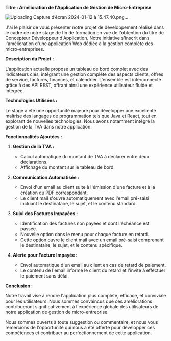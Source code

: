 

**Titre : Amélioration de l'Application de Gestion de Micro-Entreprise**



![Uploading Capture d’écran 2024-01-12 à 15.47.40.png…]()





J'ai  le plaisir de vous présenter notre projet de développement réalisé dans le cadre de notre stage de fin de formation en vue de l'obtention du titre de Concepteur Développeur d'Application. Notre initiative s'inscrit dans l'amélioration d'une application Web dédiée à la gestion complète des micro-entreprises. 

**Description du Projet :**

L'application actuelle propose un tableau de bord complet avec des indicateurs clés, intégrant une gestion complète des aspects clients, offres de service, factures, finances, et calendrier. L'ensemble est interconnecté grâce à des API REST, offrant ainsi une expérience utilisateur fluide et intégrée.

**Technologies Utilisées :**

Le stage a été une opportunité majeure pour développer une excellente maîtrise des langages de programmation tels que Java et React, tout en explorant de nouvelles technologies. Nous avons notamment intégré la gestion de la TVA dans notre application.

**Fonctionnalités Ajoutées :**

1. **Gestion de la TVA :**
   - Calcul automatique du montant de TVA à déclarer entre deux déclarations.
   - Affichage du montant sur le tableau de bord.

2. **Communication Automatisée :**
   - Envoi d'un email au client suite à l'émission d'une facture et à la création du PDF correspondant.
   - Le client mail s'ouvre automatiquement avec l'email pré-saisi incluant le destinataire, le sujet, et le contenu standard.

3. **Suivi des Factures Impayées :**
   - Identification des factures non payées et dont l'échéance est passée.
   - Nouvelle option dans le menu pour chaque facture en retard.
   - Cette option ouvre le client mail avec un email pré-saisi comprenant le destinataire, le sujet, et le contenu spécifique.

4. **Alerte pour Facture Impayée :**
   - Envoi automatique d'un email au client en cas de retard de paiement.
   - Le contenu de l'email informe le client du retard et l'invite à effectuer le paiement sans délai.

**Conclusion :**

Notre travail vise à rendre l'application plus complète, efficace, et conviviale pour les utilisateurs. Nous sommes convaincus que ces améliorations contribueront significativement à l'expérience globale des utilisateurs de notre application de gestion de micro-entreprise.

Nous sommes ouverts à toute suggestion ou commentaire, et nous vous remercions de l'opportunité qui nous a été offerte pour développer ces compétences et contribuer au perfectionnement de cette application.




